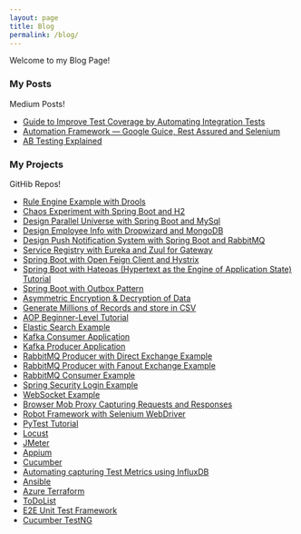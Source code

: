 ```yaml
---
layout: page
title: Blog
permalink: /blog/
---
```


Welcome to my Blog Page!

### My Posts

Medium Posts!

<ul>
	<li><a href="https://medium.com/@amkrishan/guide-to-improve-test-coverage-by-automating-integration-tests-f5e1cb8194bb">Guide to Improve Test Coverage by Automating Integration Tests
</a></li>
	<li><a href="https://medium.com/@amkrishan/automation-framework-google-guice-rest-assured-and-selenium-66fd171df341">Automation Framework — Google Guice, Rest Assured and Selenium</a></li>
        <li><a href="https://link.medium.com/qNd7YL9Fqcb">AB Testing Explained</a></li>
</ul>

### My Projects

GitHib Repos!

<ul>
	<li><a href="https://github.com/amritkrishan/autosuggest">Rule Engine Example with Drools</a></li>
	<li><a href="https://github.com/amritkrishan/chaos-experiment">Chaos Experiment with Spring Boot and H2</a></li>
	<li><a href="https://github.com/amritkrishan/ParallelUniverse">Design Parallel Universe with Spring Boot and MySql</a></li>
	<li><a href="https://github.com/amritkrishan/DropwizardMongoDB">Design Employee Info with Dropwizard and MongoDB</a></li>
	<li><a href="https://github.com/amritkrishan/push-notification">Design Push Notification System with Spring Boot and RabbitMQ</a></li>
	<li><a href="https://github.com/amritkrishan/config">Service Registry with Eureka and Zuul for Gateway</a></li>
	<li><a href="https://github.com/amritkrishan/open-feign-hystrix">Spring Boot with Open Feign Client and Hystrix</a></li>
	<li><a href="https://github.com/amritkrishan/hateoas">Spring Boot with Hateoas (Hypertext as the Engine of Application State) Tutorial</a></li>
	<li><a href="https://github.com/amritkrishan/outbox-pattern">Spring Boot with Outbox Pattern</a></li>
	<li><a href="https://github.com/amritkrishan/AESExample">Asymmetric Encryption & Decryption of Data</a></li>
	<li><a href="https://github.com/amritkrishan/datagen">Generate Millions of Records and store in CSV</a></li>
	<li><a href="https://github.com/amritkrishan/aspectjexample">AOP Beginner-Level Tutorial</a></li>
	<li><a href="https://github.com/amritkrishan/ElasticSearch">Elastic Search Example</a></li>
	<li><a href="https://github.com/amritkrishan/Kafka-Consumer">Kafka Consumer Application</a></li>
	<li><a href="https://github.com/amritkrishan/Kafka-Producer">Kafka Producer Application</a></li>
	<li><a href="https://github.com/amritkrishan/RabbitMQProducerDirectExchange">RabbitMQ Producer with Direct Exchange Example</a></li>
	<li><a href="https://github.com/amritkrishan/RabbitMQProducerFanoutExchange">RabbitMQ Producer with Fanout Exchange Example</a></li>
	<li><a href="https://github.com/amritkrishan/RabbitMQConsumer">RabbitMQ Consumer Example</a></li>
	<li><a href="https://github.com/amritkrishan/Login-Security">Spring Security Login Example</a></li>
	<li><a href="https://github.com/amritkrishan/WebSocket">WebSocket Example</a></li>
	<li><a href="https://github.com/amritkrishan/BrowserMobProxy">Browser Mob Proxy Capturing Requests and Responses</a></li>
	<li><a href="https://github.com/amritkrishan/Robot-Selenium-Webdriver">Robot Framework with Selenium WebDriver</a></li>
	<li><a href="https://github.com/amritkrishan/pytest">PyTest Tutorial</a></li>
	<li><a href="https://github.com/amritkrishan/locust-tutorial">Locust</a></li>
	<li><a href="https://github.com/amritkrishan/jMeter">JMeter</a></li>
	<li><a href="https://github.com/amritkrishan/Appium/tree/master/MyProject">Appium</a></li>
	<li><a href="https://github.com/amritkrishan/Cucumber">Cucumber</a></li>
	<li><a href="https://github.com/amritkrishan/TestMetricsInflux">Automating capturing Test Metrics using InfluxDB</a></li>
	<li><a href="https://github.com/amritkrishan/Ansible">Ansible</a></li>
	<li><a href="https://github.com/amritkrishan/azure_terraform">Azure Terraform</a></li>
	<li><a href="https://github.com/amritkrishan/ToDoList">ToDoList</a></li>
	<li><a href="https://github.com/amritkrishan/E2E_Unit_Test_Framework">E2E Unit Test Framework</a></li>
	<li><a href="https://github.com/amritkrishan/Cucumber-TestNG">Cucumber TestNG</a></li>
</ul>
